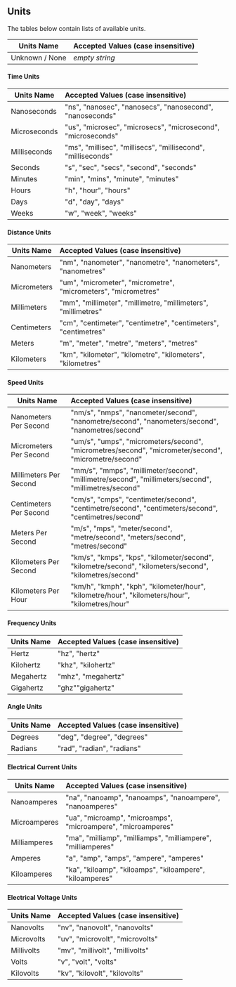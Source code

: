 ## Units
The tables below contain lists of available units.

|Units Name|Accepted Values (case insensitive)|
|----------|:--------------|
|Unknown / None|*empty string*|

#### Time Units
|Units Name|Accepted Values (case insensitive)|
|----------|:--------------|
|Nanoseconds|"ns", "nanosec", "nanosecs", "nanosecond", "nanoseconds"|
|Microseconds|"us", "microsec", "microsecs", "microsecond", "microseconds"|
|Milliseconds|"ms", "millisec", "millisecs", "millisecond", "milliseconds"|
|Seconds|"s", "sec", "secs", "second", "seconds"|
|Minutes|"min", "mins", "minute", "minutes"|
|Hours|"h", "hour", "hours"|
|Days|"d", "day", "days"|
|Weeks|"w", "week", "weeks"|

#### Distance Units
|Units Name|Accepted Values (case insensitive)|
|----------|:--------------|
|Nanometers|"nm", "nanometer", "nanometre", "nanometers", "nanometres"|
|Micrometers|"um", "micrometer", "micrometre", "micrometers", "micrometres"|
|Millimeters|"mm", "millimeter", "millimetre, "millimeters", "millimetres"|
|Centimeters|"cm", "centimeter", "centimetre", "centimeters", "centimetres"|
|Meters|"m", "meter", "metre", "meters", "metres"|
|Kilometers|"km", "kilometer", "kilometre", "kilometers", "kilometres"|

#### Speed Units
|Units Name|Accepted Values (case insensitive)|
|----------|:--------------|
|Nanometers Per Second|"nm/s", "nmps", "nanometer/second", "nanometre/second", "nanometers/second", "nanometres/second"|
|Micrometers Per Second|"um/s", "umps", "micrometers/second", "micrometres/second", "micrometer/second", "micrometre/second"|
|Millimeters Per Second|"mm/s", "mmps", "millimeter/second", "millimetre/second", "millimeters/second", "millimetres/second"|
|Centimeters Per Second|"cm/s", "cmps", "centimeter/second", "centimetre/second", "centimeters/second", "centimetres/second"|
|Meters Per Second|"m/s", "mps", "meter/second", "metre/second", "meters/second", "metres/second"|
|Kilometers Per Second|"km/s", "kmps", "kps", "kilometer/second", "kilometre/second", "kilometers/second", "kilometres/second"|
|Kilometers Per Hour|"km/h", "kmph", "kph", "kilometer/hour", "kilometre/hour", "kilometers/hour", "kilometres/hour"|


#### Frequency Units
|Units Name|Accepted Values (case insensitive)|
|----------|:--------------|
|Hertz|"hz", "hertz"|
|Kilohertz|"khz", "kilohertz"|
|Megahertz|"mhz", "megahertz"|
|Gigahertz|"ghz""gigahertz"|

#### Angle Units
|Units Name|Accepted Values (case insensitive)|
|----------|:--------------|
|Degrees|"deg", "degree", "degrees"|
|Radians|"rad", "radian", "radians"|

#### Electrical Current Units
|Units Name|Accepted Values (case insensitive)|
|----------|:--------------|
|Nanoamperes|"na", "nanoamp", "nanoamps", "nanoampere", "nanoamperes"|
|Microamperes|"ua", "microamp", "microamps", "microampere", "microamperes"|
|Milliamperes|"ma", "milliamp", "milliamps", "milliampere", "milliamperes"|
|Amperes|"a", "amp", "amps", "ampere", "amperes"|
|Kiloamperes|"ka", "kiloamp", "kiloamps", "kiloampere", "kiloamperes"|

#### Electrical Voltage Units
|Units Name|Accepted Values (case insensitive)|
|----------|:--------------|
|Nanovolts|"nv", "nanovolt", "nanovolts"|
|Microvolts|"uv", "microvolt", "microvolts"|
|Millivolts|"mv", "millivolt", "millivolts"|
|Volts|"v", "volt", "volts"|
|Kilovolts|"kv", "kilovolt", "kilovolts"|
